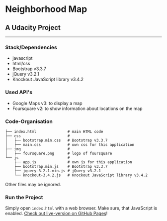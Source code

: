 # Neighborhood Map
## A Udacity Project

***

### Stack/Dependencies
- javascript
- html/css
- Bootstrap v3.3.7
- jQuery v3.2.1
- Knockout JavaScript library v3.4.2


### Used API's
- Google Maps v3: to display a map
- Foursquare v2: to show information about locations on the map


### Code-Organisation
    ├── index.html              # main HTML code
    ├── css                     #
    │   ├── bootstrap.min.css   # Bootstrap v3.3.7
    │   ├── main.css            # own css for this application
    ├── img                     #
    │   ├── foursquare.png      # logo of foursquare
    └── js                      #
        ├── app.js              # own js for this application
        ├── bootstrap.min.js    # Bootstrap v3.3.7
        ├── jquery-3.2.1.min.js # jQuery v3.2.1
        └── knockout-3.4.2.js   # Knockout JavaScript library v3.4.2
Other files may be ignored.


### Run the Project
Simply open `index.html` with a web browser. Make sure, that JavaScript is enabled.
[Check out live-version on GitHub Pages](https://swiknaba.github.io/neighborhoodmap/)!
